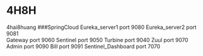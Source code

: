 # 4H8H
4hai8huang
###SpringCloud
    Eureka_server1 port 9080
    Eureka_server2 port 9081    
    Gateway port 9060
    Sentinel port 9050
    Turbine port 9040
    Zuul port 9070
    Admin port 9090
    Bill port 9091
    Sentinel_Dashboard port 7070
